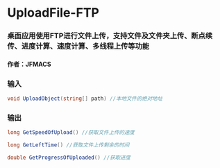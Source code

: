 # UploadFile-FTP
### 桌面应用使用FTP进行文件上传，支持文件及文件夹上传、断点续传、进度计算、速度计算、多线程上传等功能
#### 作者：JFMACS

### 输入
```c#
void UploadObject(string[] path) //本地文件的绝对地址
```
### 输出
```c#
long GetSpeedOfUpload() //获取文件上传的速度
```
```c#
long GetLeftTime() //获取文件上传剩余的时间
```
```c#
double GetProgressOfUploaded() //获取进度
```
